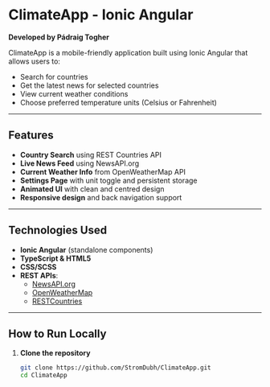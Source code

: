 # ClimateApp - Ionic Angular

**Developed by Pádraig Togher**

ClimateApp is a mobile-friendly application built using Ionic Angular that allows users to:
- Search for countries
-  Get the latest news for selected countries
-  View current weather conditions
-  Choose preferred temperature units (Celsius or Fahrenheit)

---

##  Features

-  **Country Search** using REST Countries API
-  **Live News Feed** using NewsAPI.org
-  **Current Weather Info** from OpenWeatherMap API
-  **Settings Page** with unit toggle and persistent storage
-  **Animated UI** with clean and centred design
-  **Responsive design** and back navigation support

---

## Technologies Used

- **Ionic Angular** (standalone components)
- **TypeScript & HTML5**
- **CSS/SCSS**
- **REST APIs**:
  - [NewsAPI.org](https://newsapi.org)
  - [OpenWeatherMap](https://openweathermap.org)
  - [RESTCountries](https://restcountries.com)

---

## How to Run Locally

1. **Clone the repository**  
   ```bash
   git clone https://github.com/StromDubh/ClimateApp.git
   cd ClimateApp
